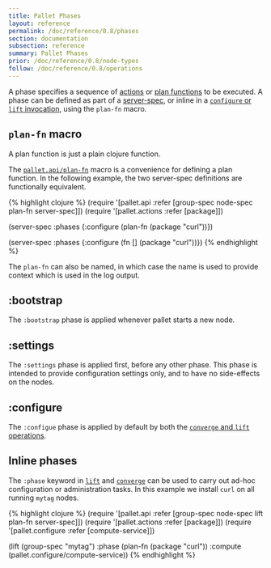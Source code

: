 ```yaml
---
title: Pallet Phases
layout: reference
permalink: /doc/reference/0.8/phases
section: documentation
subsection: reference
summary: Pallet Phases
prior: /doc/reference/0.8/node-types
follow: /doc/reference/0.8/operations
---
```


A phase specifies a sequence of [actions](/doc/reference/0.8/actions) or
[plan functions](/doc/reference/0.8/crates) to be executed.  A phase can be
defined as part of a [server-spec](/doc/reference/0.8/node-types), or inline in
a [`configure` or `lift` invocation](/doc/reference/0.8/operations), using the
`plan-fn` macro.

## `plan-fn` macro

A plan function is just a plain clojure function.

The [`pallet.api/plan-fn`](/pallet/api/0.8/pallet.api#var-plan-fn) macro is a
convenience for defining a plan function.  In the following example, the two
server-spec definitions are functionally equivalent.

{% highlight clojure %}
(require '[pallet.api :refer [group-spec node-spec plan-fn server-spec]])
(require '[pallet.actions :refer [package]])

(server-spec
  :phases {:configure (plan-fn (package "curl"))})

(server-spec
  :phases {:configure (fn [] (package "curl"))})
{% endhighlight %}

The `plan-fn` can also be named, in which case the name is used to provide
context which is used in the log output.

## :bootstrap

The `:bootstrap` phase is applied whenever pallet starts a new node.

## :settings

The `:settings` phase is applied first, before any other phase. This phase is
intended to provide configuration settings only, and to have no side-effects on
the nodes.

## :configure

The `:configue` phase is applied by default by both the
[`converge` and `lift` operations](/doc/reference/0.8/operations).

## Inline phases

The `:phase` keyword in [`lift`](/pallet/api/0.8/pallet.api#var-lift) and
[`converge`](/pallet/api/0.8/pallet.api#var-converge) can be used to carry out
ad-hoc configuration or administration tasks. In this example we install `curl`
on all running `mytag` nodes.

{% highlight clojure %}
(require '[pallet.api :refer [group-spec node-spec lift plan-fn server-spec]])
(require '[pallet.actions :refer [package]])
(require '[pallet.configure :refer [compute-service]])

(lift (group-spec "mytag")
      :phase (plan-fn (package "curl"))
      :compute (pallet.configure/compute-service))
{% endhighlight %}
